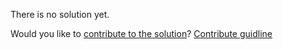 
There is no solution yet.

Would you like to [contribute to the solution](https://github.com/BFEdev/BFE.dev-solutions/blob/main/problem/Traverse-DOM-level-by-level_en.md)? [Contribute guidline](https://github.com/BFEdev/BFE.dev-solutions#how-to-contribute)
